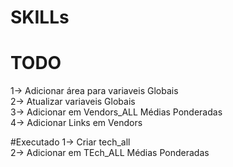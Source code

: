 # SKILLs

# TODO

1-> Adicionar área para variaveis Globais<br>
2-> Atualizar variaveis Globais<br>
3-> Adicionar em Vendors_ALL Médias Ponderadas<br>
4-> Adicionar Links em Vendors<br>

#Executado
1-> Criar tech_all<br>
2-> Adicionar em TEch_ALL Médias Ponderadas<br>
